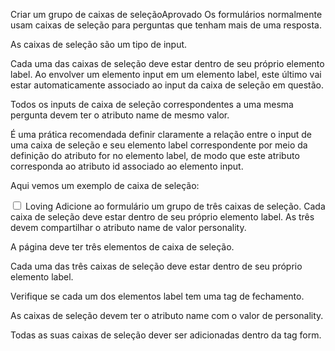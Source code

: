 Criar um grupo de caixas de seleçãoAprovado
Os formulários normalmente usam caixas de seleção para perguntas que tenham mais de uma resposta.

As caixas de seleção são um tipo de input.

Cada uma das caixas de seleção deve estar dentro de seu próprio elemento label. Ao envolver um elemento input em um elemento label, este último vai estar automaticamente associado ao input da caixa de seleção em questão.

Todos os inputs de caixa de seleção correspondentes a uma mesma pergunta devem ter o atributo name de mesmo valor.

É uma prática recomendada definir claramente a relação entre o input de uma caixa de seleção e seu elemento label correspondente por meio da definição do atributo for no elemento label, de modo que este atributo corresponda ao atributo id associado ao elemento input.

Aqui vemos um exemplo de caixa de seleção:

<label for="loving"><input id="loving" type="checkbox" name="personality"> Loving</label>
Adicione ao formulário um grupo de três caixas de seleção. Cada caixa de seleção deve estar dentro de seu próprio elemento label. As três devem compartilhar o atributo name de valor personality.

A página deve ter três elementos de caixa de seleção.

Cada uma das três caixas de seleção deve estar dentro de seu próprio elemento label.

Verifique se cada um dos elementos label tem uma tag de fechamento.

As caixas de seleção devem ter o atributo name com o valor de personality.

Todas as suas caixas de seleção dever ser adicionadas dentro da tag form.